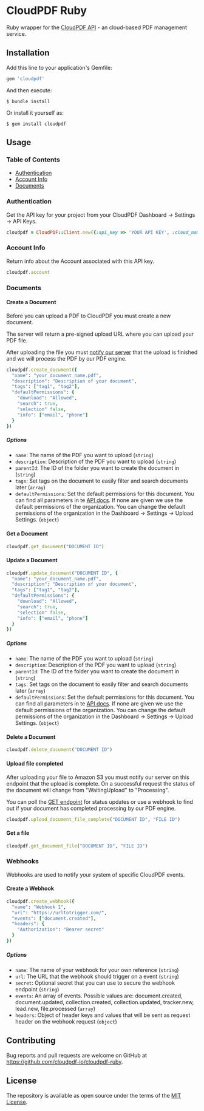 # CloudPDF Ruby

Ruby wrapper for the [CloudPDF API](https://cloudpdf.io/developers/api-docs) - an cloud-based PDF management service. 

## Installation

Add this line to your application's Gemfile:

```ruby
gem 'cloudpdf'
```

And then execute:

    $ bundle install

Or install it yourself as:

    $ gem install cloudpdf

## Usage

### Table of Contents

- [Authentication](#authentication)
- [Account Info](#account-info)
- [Documents](#documents)

### Authentication

Get the API key for your project from your CloudPDF Dashboard → Settings → API Keys.

```ruby
cloudpdf = CloudPDF::Client.new({:api_key => 'YOUR API KEY', :cloud_name => 'YOUR CLOUD NAME', :signing_secret => 'YOUR SIGNING SECRET'})
```

### Account Info

Return info about the Account associated with this API key.

```ruby
cloudpdf.account
```

### Documents

#### Create a Document

Before you can upload a PDF to CloudPDF you must create a new document.

The server will return a pre-signed upload URL where you can upload your PDF file.

After uploading the file you must [notify our server](#upload-file-completed) that the upload is finished and we will process the PDF by our PDF engine.

```ruby
cloudpdf.create_document({
  "name": "your_document_name.pdf",
  "description": "Description of your document",
  "tags": ["tag1", "tag2"],
  "defaultPermissions": {
    "download": "Allowed",
    "search": true,
    "selection" false,
    "info": ["email", "phone"]
  }
})
```

##### Options

- `name`: The name of the PDF you want to upload (`string`)
- `description`: Description of the PDF you want to upload (`string`)
- `parentId`: The ID of the folder you want to create the document in (`string`)
- `tags`: Set tags on the document to easily filter and search documents later (`array`)
- `defaultPermissions`: Set the default permissions for this document. You can find all parameters in te [API docs](https://cloudpdf.io/developers/api-docs#create-document). If none are given we use the default permissions of the organization. You can change the default permissions of the organization in the Dashboard → Settings → Upload Settings. (`object`)

#### Get a Document

```ruby
cloudpdf.get_document("DOCUMENT ID")
```

#### Update a Document

```ruby
cloudpdf.update_document("DOCUMENT ID", {
  "name": "your_document_name.pdf",
  "description": "Description of your document",
  "tags": ["tag1", "tag2"],
  "defaultPermissions": {
    "download": "Allowed",
    "search": true,
    "selection" false,
    "info": ["email", "phone"]
  }
})
```

##### Options

- `name`: The name of the PDF you want to upload (`string`)
- `description`: Description of the PDF you want to upload (`string`)
- `parentId`: The ID of the folder you want to create the document in (`string`)
- `tags`: Set tags on the document to easily filter and search documents later (`array`)
- `defaultPermissions`: Set the default permissions for this document. You can find all parameters in te [API docs](https://cloudpdf.io/developers/api-docs#update-document). If none are given we use the default permissions of the organization. You can change the default permissions of the organization in the Dashboard → Settings → Upload Settings. (`object`)

#### Delete a Document

```ruby
cloudpdf.delete_document("DOCUMENT ID")
```

#### Upload file completed

After uploading your file to Amazon S3 you must notify our server on this endpoint that the upload is complete. On a successful request the status of the document will change from "WaitingUpload" to "Processing".

You can poll the [GET endpoint](#get-a-file) for status updates or use a webhook to find out if your document has completed processing by our PDF engine.

```ruby
cloudpdf.upload_document_file_complete("DOCUMENT ID", "FILE ID")
```

#### Get a file

```ruby
cloudpdf.get_document_file("DOCUMENT ID", "FILE ID")
```

### Webhooks

Webhooks are used to notify your system of specific CloudPDF events.

#### Create a Webhook

```ruby
cloudpdf.create_webhook({
  "name": "Webhook 1",
  "url": "https://urltotrigger.com/",
  "events": ["document.created"],
  "headers": {
    "Authorization": "Bearer secret"
  }
})
```

##### Options

- `name`: The name of your webhook for your own reference (`string`)
- `url`: The URL that the webhook should trigger on a event (`string`)
- `secret`: Optional secret that you can use to secure the webhook endpoint (`string`)
- `events`: An array of events. Possible values are: document.created, document.updated, collection.created, collection.updated, tracker.new, lead.new, file.processed (`array`)
- `headers`: Object of header keys and values that will be sent as request header on the webhook request (`object`)

## Contributing

Bug reports and pull requests are welcome on GitHub at https://github.com/cloudpdf-io/cloudpdf-ruby.

## License

The repository is available as open source under the terms of the [MIT License](https://opensource.org/licenses/MIT).
